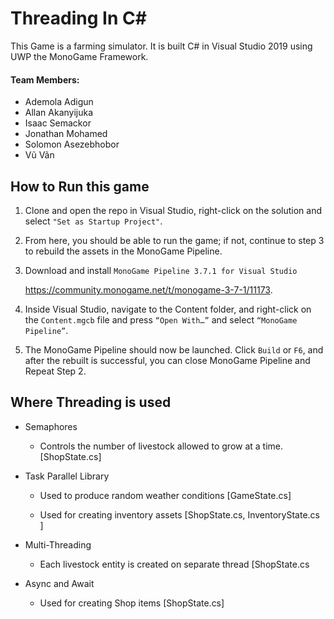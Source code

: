 # Threading In C#

This Game is a farming simulator. It is built C# in Visual Studio 2019 using UWP the MonoGame Framework. 

#### Team Members:

- Ademola Adigun
- Allan Akanyijuka
- Isaac Semackor
- Jonathan Mohamed
- Solomon Asezebhobor
- Vũ Vãn



## How to Run this game

1. Clone and open the repo in Visual Studio, right-click on the solution and select `"Set as Startup Project"`.

2. From here, you should be able to run the game; if not, continue to step 3 to rebuild the assets in the MonoGame Pipeline.

3. Download and install `MonoGame Pipeline 3.7.1 for Visual Studio`

   https://community.monogame.net/t/monogame-3-7-1/11173. 

4. Inside Visual Studio, navigate to the Content folder, and right-click on the `Content.mgcb` file and press `“Open With…”` and select `“MonoGame Pipeline”`.

5. The MonoGame Pipeline should now be launched. Click `Build` or `F6`, and after the rebuilt is successful, you can close MonoGame Pipeline and Repeat Step 2.





## Where Threading is used

- Semaphores

  - Controls the number of livestock allowed to grow at a time. [ShopState.cs] 

- Task Parallel Library

  - Used to produce random weather conditions [GameState.cs]

  - Used for creating inventory assets [ShopState.cs, InventoryState.cs ]

- Multi-Threading

  - Each livestock entity is created on separate thread [ShopState.cs

- Async and Await

  - Used for creating Shop items [ShopState.cs]

  

